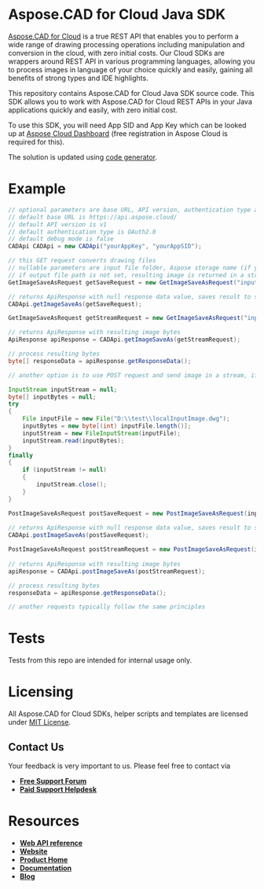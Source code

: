 # Aspose.CAD for Cloud Java SDK
[Aspose.CAD for Cloud](https://products.aspose.cloud/CAD/cloud) is a true REST API that enables you to perform a wide range of drawing processing operations including manipulation and conversion in the cloud, with zero initial costs. Our Cloud SDKs are wrappers around REST API in various programming languages, allowing you to process images in language of your choice quickly and easily, gaining all benefits of strong types and IDE highlights. 

This repository contains Aspose.CAD for Cloud Java SDK source code. This SDK allows you to work with Aspose.CAD for Cloud REST APIs in your Java applications quickly and easily, with zero initial cost.

To use this SDK, you will need App SID and App Key which can be looked up at [Aspose Cloud Dashboard](https://dashboard.aspose.cloud/#/apps) (free registration in Aspose Cloud is required for this).

The solution is updated using [code generator](https://github.com/aspose-CAD-cloud/aspose-CAD-cloud-codegen).

# Example
```java
// optional parameters are base URL, API version, authentication type and debug mode
// default base URL is https://api.aspose.cloud/
// default API version is v1
// default authentication type is OAuth2.0
// default debug mode is false
CADApi CADApi = new CADApi("yourAppKey", "yourAppSID");

// this GET request converts drawing files
// nullable parameters are input file folder, Aspose storage name (if you have more than one storage and want to use non-default one), rasterization options and output file path 
// if output file path is not set, resulting image is returned in a stream; otherwise, it's saved at the specified path in the storage and null is returned
GetImageSaveAsRequest getSaveRequest = new GetImageSaveAsRequest("inputDrawing.dxf", "png", "InputFolder", null, null, "ResultFolder/resultImage.png");

// returns ApiResponse with null response data value, saves result to storage
CADApi.getImageSaveAs(getSaveRequest);

GetImageSaveAsRequest getStreamRequest = new GetImageSaveAsRequest("inputDrawing.dwg", "png", "InputFolder", null, null, null);

// returns ApiResponse with resulting image bytes
ApiResponse apiResponse = CADApi.getImageSaveAs(getStreamRequest);

// process resulting bytes
byte[] responseData = apiResponse.getResponseData();

// another option is to use POST request and send image in a stream, if it's not present in your storage

InputStream inputStream = null;
byte[] inputBytes = null;
try
{
	File inputFile = new File("D:\\test\\localInputImage.dwg");
	inputBytes = new byte[(int) inputFile.length()];
	inputStream = new FileInputStream(inputFile);
	inputStream.read(inputBytes);
}
finally
{
	if (inputStream != null)
	{
		inputStream.close();
	}
}

PostImageSaveAsRequest postSaveRequest = new PostImageSaveAsRequest(inputBytes, "png", null, "ResultFolder/resultImage.png", null);
	
// returns ApiResponse with null response data value, saves result to storage
CADApi.postImageSaveAs(postSaveRequest);

PostImageSaveAsRequest postStreamRequest = new PostImageSaveAsRequest(inputBytes, "png", null, null, null);
	
// returns ApiResponse with resulting image bytes
apiResponse = CADApi.postImageSaveAs(postStreamRequest);

// process resulting bytes
responseData = apiResponse.getResponseData();

// another requests typically follow the same principles
```

# Tests 
Tests from this repo are intended for internal usage only.

# Licensing
All Aspose.CAD for Cloud SDKs, helper scripts and templates are licensed under [MIT License](LICENSE).

## Contact Us
Your feedback is very important to us. Please feel free to contact via
+ [**Free Support Forum**](https://forum.aspose.cloud/c/CAD)
+ [**Paid Support Helpdesk**](https://helpdesk.aspose.CAD/)

# Resources
+ [**Web API reference**](https://apireference.aspose.cloud/CAD/)
+ [**Website**](https://www.aspose.cloud)
+ [**Product Home**](https://products.aspose.cloud/CAD/cloud)
+ [**Documentation**](https://docs.aspose.cloud/display/CADcloud/Home)
+ [**Blog**](https://blog.aspose.cloud/category/aspose-products/aspose.CAD-cloud/)